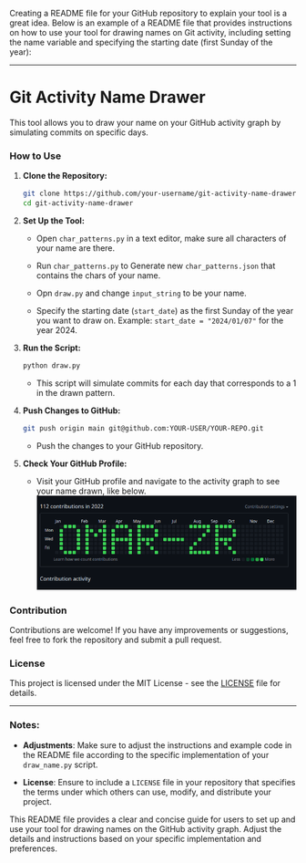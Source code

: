 Creating a README file for your GitHub repository to explain your tool is a great idea. Below is an example of a README file that provides instructions on how to use your tool for drawing names on Git activity, including setting the name variable and specifying the starting date (first Sunday of the year):

---

# Git Activity Name Drawer

This tool allows you to draw your name on your GitHub activity graph by simulating commits on specific days.

### How to Use

1. **Clone the Repository:**

   ```bash
   git clone https://github.com/your-username/git-activity-name-drawer.git
   cd git-activity-name-drawer
   ```

2. **Set Up the Tool:**

   - Open `char_patterns.py` in a text editor, make sure all characters of your name are there.
   
   - Run `char_patterns.py`  to Generate new `char_patterns.json` that contains the chars of your name.

   - Opn `draw.py` and change `input_string` to be your name.

   - Specify the starting date (`start_date`) as the first Sunday of the year you want to draw on. Example: `start_date = "2024/01/07"` for the year 2024.

3. **Run the Script:**

   ```bash
   python draw.py
   ```

   - This script will simulate commits for each day that corresponds to a 1 in the drawn pattern.

4. **Push Changes to GitHub:**

   ```bash
   git push origin main git@github.com:YOUR-USER/YOUR-REPO.git
   ```

   - Push the changes to your GitHub repository.

5. **Check Your GitHub Profile:**

   - Visit your GitHub profile and navigate to the activity graph to see your name drawn, like below.
   ![alt text](image.png)

### Contribution

Contributions are welcome! If you have any improvements or suggestions, feel free to fork the repository and submit a pull request.

### License

This project is licensed under the MIT License - see the [LICENSE](LICENSE) file for details.

---

### Notes:

- **Adjustments**: Make sure to adjust the instructions and example code in the README file according to the specific implementation of your `draw_name.py` script.

- **License**: Ensure to include a `LICENSE` file in your repository that specifies the terms under which others can use, modify, and distribute your project.

This README file provides a clear and concise guide for users to set up and use your tool for drawing names on the GitHub activity graph. Adjust the details and instructions based on your specific implementation and preferences.